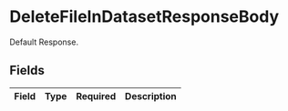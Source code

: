# DeleteFileInDatasetResponseBody

Default Response.


## Fields

| Field       | Type        | Required    | Description |
| ----------- | ----------- | ----------- | ----------- |
